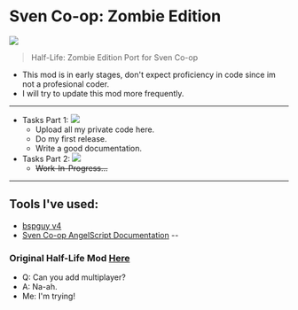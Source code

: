 # Sven Co-op: Zombie Edition
![](https://i.imgur.com/M8k4ipr.png)
> Half-Life: Zombie Edition Port for Sven Co-op

- This mod is in early stages, don't expect proficiency in code since im not a profesional coder.
- I will try to update this mod more frequently.
---
- Tasks Part 1: ![](https://geps.dev/progress/0)
  - Upload all my private code here.
  - Do my first release.
  - Write a good documentation.
- Tasks Part 2: ![](https://geps.dev/progress/0)
  - ~~Work-In-Progress...~~
---
## Tools I've used:
* <a href="https://github.com/wootguy/bspguy/releases/tag/v4">bspguy v4</a>
* <a href="https://baso88.github.io/SC_AngelScript/docs/">Sven Co-op AngelScript Documentation</a>
--
### Original Half-Life Mod <a href="https://www.moddb.com/mods/half-life-zombie-edition">Here</a>
* Q: Can you add multiplayer?
* A: Na-ah.
* Me: I'm trying!
